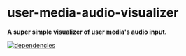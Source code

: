 # user-media-audio-visualizer

**A super simple visualizer of user media's audio input.**

[![dependencies](https://img.shields.io/david/chrisguttandin/user-media-audio-visualizer.svg?style=flat-square)](https://github.com/chrisguttandin/user-media-audio-visualizer/network/dependencies)
